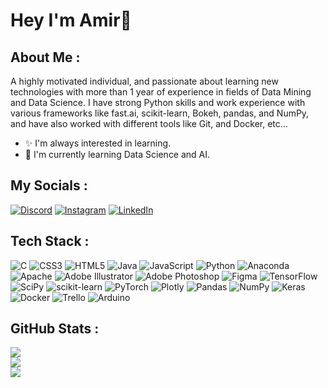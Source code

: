 # Hey I'm Amir👋

## About Me :
A highly motivated individual, and passionate about learning new technologies with more than 1 year of experience in fields of Data Mining and Data Science. I have strong Python skills and work experience with various frameworks like fast.ai, scikit-learn, Bokeh, pandas, and NumPy, and have also worked with different tools like Git, and Docker, etc...

- ✨ I'm always interested in learning.
- 🌱 I'm currently learning Data Science and AI.

## My Socials :
[![Discord](https://img.shields.io/badge/Discord-%237289DA.svg?logo=discord&logoColor=white)](htttps://discord.gg/Emmy.ru#6468) [![Instagram](https://img.shields.io/badge/Instagram-%23E4405F.svg?logo=Instagram&logoColor=white)](https://instagram.com/amirahmadi.ru) [![LinkedIn](https://img.shields.io/badge/LinkedIn-%230077B5.svg?logo=linkedin&logoColor=white)](https://linkedin.com/in/amirahmadi-ru) 

## Tech Stack :
![C](https://img.shields.io/badge/c-%2300599C.svg?style=for-the-badge&logo=c&logoColor=white) ![CSS3](https://img.shields.io/badge/css3-%231572B6.svg?style=for-the-badge&logo=css3&logoColor=white) ![HTML5](https://img.shields.io/badge/html5-%23E34F26.svg?style=for-the-badge&logo=html5&logoColor=white) ![Java](https://img.shields.io/badge/java-%23ED8B00.svg?style=for-the-badge&logo=java&logoColor=white) ![JavaScript](https://img.shields.io/badge/javascript-%23323330.svg?style=for-the-badge&logo=javascript&logoColor=%23F7DF1E) ![Python](https://img.shields.io/badge/python-3670A0?style=for-the-badge&logo=python&logoColor=ffdd54) ![Anaconda](https://img.shields.io/badge/Anaconda-%2344A833.svg?style=for-the-badge&logo=anaconda&logoColor=white) ![Apache](https://img.shields.io/badge/apache-%23D42029.svg?style=for-the-badge&logo=apache&logoColor=white) ![Adobe Illustrator](https://img.shields.io/badge/adobeillustrator-%23FF9A00.svg?style=for-the-badge&logo=adobeillustrator&logoColor=white) ![Adobe Photoshop](https://img.shields.io/badge/adobephotoshop-%2331A8FF.svg?style=for-the-badge&logo=adobephotoshop&logoColor=white) 	![Figma](https://img.shields.io/badge/figma-%23F24E1E.svg?style=for-the-badge&logo=figma&logoColor=white) ![TensorFlow](https://img.shields.io/badge/TensorFlow-%23FF6F00.svg?style=for-the-badge&logo=TensorFlow&logoColor=white) ![SciPy](https://img.shields.io/badge/SciPy-%230C55A5.svg?style=for-the-badge&logo=scipy&logoColor=%white) ![scikit-learn](https://img.shields.io/badge/scikit--learn-%23F7931E.svg?style=for-the-badge&logo=scikit-learn&logoColor=white) ![PyTorch](https://img.shields.io/badge/PyTorch-%23EE4C2C.svg?style=for-the-badge&logo=PyTorch&logoColor=white) ![Plotly](https://img.shields.io/badge/Plotly-%233F4F75.svg?style=for-the-badge&logo=plotly&logoColor=white) ![Pandas](https://img.shields.io/badge/pandas-%23150458.svg?style=for-the-badge&logo=pandas&logoColor=white) ![NumPy](https://img.shields.io/badge/numpy-%23013243.svg?style=for-the-badge&logo=numpy&logoColor=white) ![Keras](https://img.shields.io/badge/Keras-%23D00000.svg?style=for-the-badge&logo=Keras&logoColor=white) ![Docker](https://img.shields.io/badge/docker-%230db7ed.svg?style=for-the-badge&logo=docker&logoColor=white) ![Trello](https://img.shields.io/badge/Trello-%23026AA7.svg?style=for-the-badge&logo=Trello&logoColor=white) ![Arduino](https://img.shields.io/badge/-Arduino-00979D?style=for-the-badge&logo=Arduino&logoColor=white)
## GitHub Stats :
![](https://github-readme-stats.vercel.app/api?username=amirahmadi-ru&theme=city_light&hide_border=true&include_all_commits=true&count_private=true)<br/>
![](https://github-readme-streak-stats.herokuapp.com/?user=amirahmadi-ru&theme=city_light&hide_border=true)<br/>
![](https://github-readme-stats.vercel.app/api/top-langs/?username=amirahmadi-ru&theme=city_light&hide_border=true&include_all_commits=true&count_private=true&layout=compact)
